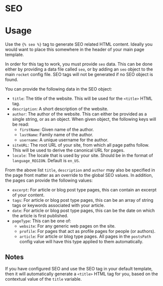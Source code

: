 # SEO

# Usage
Use the `{% seo %}` tag to generate SEO related HTML content. Ideally you would want to place this somewhere in the header of your main page template.

In order for this tag to work, you must provide `seo` data. This can be done either by providing a data file called `seo`, or by adding an `seo` object to the main `rocket` config file. SEO tags will not be generated if no SEO object is found.

You can provide the following data in the SEO object:

- `title`: The title of the website. This will be used for the `<title>` HTML tag.
- `description`: A short description of the website.
- `author`: The author of the website. This can either be provided as a single string, or as an object. When given object, the following keys will be read:
    - `firstName`: Given name of the author.
    - `lastName`: Family name of the author.
    - `username`: A unique username for the author.
- `siteURL`: The root URL of your site, from which all page paths follow. This will be used to derive the canonical URL for pages.
- `locale`: The locale that is used by your site. Should be in the format of `language_REGION`. Default is `en_US`.

From the above list `title`, `description` and `author` may also be specified in the page front matter as an override to the global SEO values. In addition, the pages can provide the following values:
- `excerpt`: For article or blog post type pages, this can contain an excerpt of your content.
- `tags`: For article or blog post type pages, this can be an array of string tags or keywords associated with your article.
- `date`: For article or blog post type pages, this can be the date on which the article is first published.
- `pageType`: This can be one of:
    - `website`: For any generic web pages on the site.
    - `profile`: For pages that act as profile pages for people (or authors).
    - `article`: For article or blog type pages. All pages in the `postsPath` config value will have this type applied to them automatically. 

## Notes
If you have configured SEO and use the SEO tag in your default template, then it will automatically generate a `<title>` HTML tag for you, based on the contextual value of the `title` variable.
